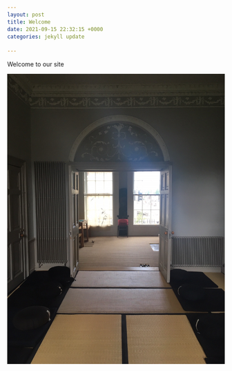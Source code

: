 ```yaml
---
layout: post
title: Welcome
date: 2021-09-15 22:32:15 +0000
categories: jekyll update

---
```

Welcome to our site

![](/uploads/earth-skyroom.jpg)